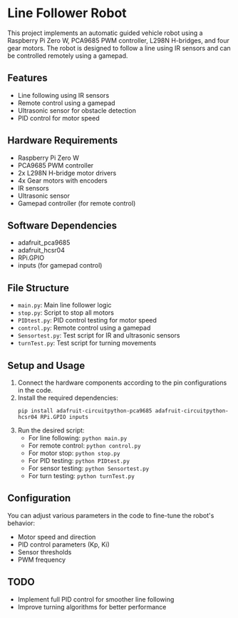 # Line Follower Robot

This project implements an automatic guided vehicle robot using a Raspberry Pi Zero W, PCA9685 PWM controller, L298N H-bridges, and four gear motors. The robot is designed to follow a line using IR sensors and can be controlled remotely using a gamepad.

## Features

- Line following using IR sensors
- Remote control using a gamepad
- Ultrasonic sensor for obstacle detection
- PID control for motor speed

## Hardware Requirements

- Raspberry Pi Zero W
- PCA9685 PWM controller
- 2x L298N H-bridge motor drivers
- 4x Gear motors with encoders
- IR sensors
- Ultrasonic sensor
- Gamepad controller (for remote control)

## Software Dependencies

- adafruit_pca9685
- adafruit_hcsr04
- RPi.GPIO
- inputs (for gamepad control)

## File Structure

- `main.py`: Main line follower logic
- `stop.py`: Script to stop all motors
- `PIDtest.py`: PID control testing for motor speed
- `control.py`: Remote control using a gamepad
- `Sensortest.py`: Test script for IR and ultrasonic sensors
- `turnTest.py`: Test script for turning movements

## Setup and Usage

1. Connect the hardware components according to the pin configurations in the code.
2. Install the required dependencies:
   ```
   pip install adafruit-circuitpython-pca9685 adafruit-circuitpython-hcsr04 RPi.GPIO inputs
   ```
3. Run the desired script:
   - For line following: `python main.py`
   - For remote control: `python control.py`
   - For motor stop: `python stop.py`
   - For PID testing: `python PIDtest.py`
   - For sensor testing: `python Sensortest.py`
   - For turn testing: `python turnTest.py`

## Configuration

You can adjust various parameters in the code to fine-tune the robot's behavior:

- Motor speed and direction
- PID control parameters (Kp, Ki)
- Sensor thresholds
- PWM frequency

## TODO

- Implement full PID control for smoother line following
- Improve turning algorithms for better performance

